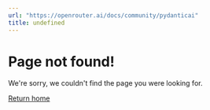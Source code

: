 ```yaml
---
url: "https://openrouter.ai/docs/community/pydanticai"
title: undefined
---
```


# Page not found!

We're sorry, we couldn't find the page you were looking for.

[Return home](https://openrouter.ai/docs)
